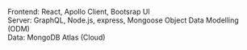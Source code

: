 Frontend: React, Apollo Client, Bootsrap UI <br />
Server: GraphQL, Node.js, express, Mongoose Object Data Modelling (ODM) <br />
Data: MongoDB Atlas (Cloud) 
